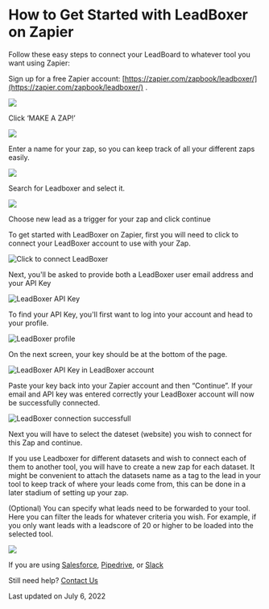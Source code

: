 # How to Get Started with LeadBoxer on Zapier

Follow these easy steps to connect your LeadBoard to whatever tool you want using Zapier:

Sign up for a free Zapier account: [https://zapier.com/zapbook/leadboxer/](https://zapier.com/zapbook/leadboxer/) .

![](https://lh4.googleusercontent.com/YIbPnlTSlvgAUHUhl0ejloNli2ugzAiK37UffRvkzzGlvc0kqniVdW7dBtpshg13IDTuaEVvHr57us4tyRsj1l66BbjxUorG-q0-pT-sKdMyA9UTQ7ZdTxB3O53c6POjNbTflhUU)

Click ‘MAKE A ZAP!’

![](https://lh5.googleusercontent.com/o-uT-9coBgjEoRih9TL6TSR7JSLB9WHTHc24uVkAhNEjbs7G-8JCFkfk1-iJOnBPEcOClrkRaGAYMioYaM6Nb9ZNcpHACT62sAvCBjvAvuHZJmL\_RrxyrX3oPS385ABJr9Hp8C81)

Enter a name for your zap, so you can keep track of all your different zaps easily.

![](https://lh6.googleusercontent.com/pB1xjxDj7mnWLpM2LbJez1\_gLtVjsNl-pjk0-Gh3NoqJnSUksQNZSFD8vaLAhIPM6GYTyZZO4WgPVU0ee79bNjbIMhMiYN9OFydknIRW-UaNh6xW8EwBCb6tNIQk4PWzdmpxo9rM)

Search for Leadboxer and select it.

![](https://lh6.googleusercontent.com/LOgULNWuWUBgsw09dgSmB1en7ziLgNofZxfqe2Dap0ebFg59EUbpWvuhoGnAPWjTyzsRu\_bnCrPuu2XZwllP1yM1NLZ-t9MVja2hLST5XZib9A2M4BZq1Y5Zz1QZLNnBvzUOi3sL)

Choose new lead as a trigger for your zap and click continue

To get started with LeadBoxer on Zapier, first you will need to click to connect your LeadBoxer account to use with your Zap.

![Click to connect LeadBoxer](https://s3.amazonaws.com/leadboxer-cdn/zapier/select-account.png)

Next, you'll be asked to provide both a LeadBoxer user email address and your API Key

![LeadBoxer API Key](https://s3.amazonaws.com/leadboxer-cdn/zapier/provide-credentials.png)

To find your API Key, you'll first want to log into your account and head to your profile.

![LeadBoxer profile](https://s3.amazonaws.com/leadboxer-cdn/zapier/profile.png)

On the next screen, your key should be at the bottom of the page.

![LeadBoxer API Key in LeadBoxer account](https://s3.amazonaws.com/leadboxer-cdn/zapier/api-key.png)

Paste your key back into your Zapier account and then “Continue”. If your email and API key was entered correctly your LeadBoxer account will now be successfully connected.

![LeadBoxer connection successfull](https://s3.amazonaws.com/leadboxer-cdn/zapier/connect-account-done.png)

Next you will have to select the dateset (website) you wish to connect for this Zap and continue.

If you use Leadboxer for different datasets and wish to connect each of them to another tool, you will have to create a new zap for each dataset. It might be convenient to attach the datasets name as a tag to the lead in your tool to keep track of where your leads come from, this can be done in a later stadium of setting up your zap.&#x20;

(Optional)  You can specify what leads need to be forwarded to your tool.  Here you can filter the leads for whatever criteria you wish. For example, if you only want leads with a leadscore of 20 or higher to be loaded into the selected tool.

![](https://lh4.googleusercontent.com/0KCywBdDQe7B3Bn-NtMCP2K0xQqeCi746AbRhpIm4XLY05uYu7JtLic2tbqSJebZGeCwJvZBhEpEIabaWQnLRuX3opFMOZDF2bX82Ur-R2yq7bzS1DZl-Pts7RmN-KU5Y7rlXIEI)

If you are using [Salesforce](https://docs.leadboxer.com/article/77-connect-leadboxer-to-salesforce-with-zapier), [Pipedrive](https://docs.leadboxer.com/article/80-connect-leadboxer-to-pipedrive-with-zapier), or [Slack](https://docs.leadboxer.com/article/79-connect-leadboxer-to-slack-with-zapier)

Still need help? [Contact Us](broken-reference)&#x20;

Last updated on July 6, 2022
